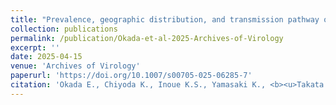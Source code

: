 ```yaml
---
title: "Prevalence, geographic distribution, and transmission pathway of Camponotus yamaokai virus"
collection: publications
permalink: /publication/Okada-et-al-2025-Archives-of-Virology
excerpt: ''
date: 2025-04-15
venue: 'Archives of Virology'
paperurl: 'https://doi.org/10.1007/s00705-025-06285-7'
citation: 'Okada E., Chiyoda K., Inoue K.S., Yamasaki K., <b><u>Takata M.</u></b>, Satoh T., Koyama K. (2025) <b><i>Archives of Virology</i></b> 170: 102.'
---
```

